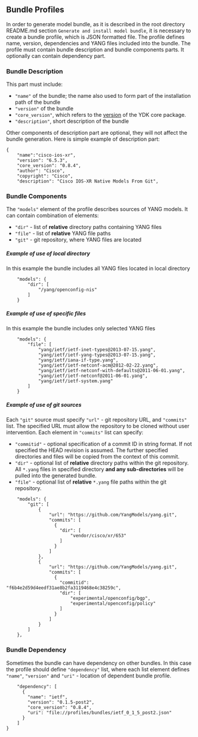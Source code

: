<!---
  #  Copyright 2016 Cisco Systems. All rights reserved
  # *************************************************************
  # Licensed to the Apache Software Foundation (ASF) under one
  # or more contributor license agreements.  See the NOTICE file
  # distributed with this work for additional information
  # regarding copyright ownership.  The ASF licenses this file
  # to you under the Apache License, Version 2.0 (the
  # "License"); you may not use this file except in compliance
  # with the License.  You may obtain a copy of the License at
  #
  #   http:#www.apache.org/licenses/LICENSE-2.0
  #
  #  Unless required by applicable law or agreed to in writing,
  # software distributed under the License is distributed on an
  # "AS IS" BASIS, WITHOUT WARRANTIES OR CONDITIONS OF ANY
  # KIND, either express or implied.  See the License for the
  # specific language governing permissions and limitations
  # under the License.
  # *************************************************************
  # This file has been modified by Yan Gorelik, YDK Solutions.
  # All modifications in original under CiscoDevNet domain
  # introduced since October 2019 are copyrighted.
  # All rights reserved under Apache License, Version 2.0.
  # *************************************************************
-->
## Bundle Profiles

In order to generate model bundle, as it is described in the root directory README.md section `Generate and install model bundle`, it is necessary to create a bundle profile, which is JSON formatted file. The profile defines name, version, dependencies and YANG files included into the bundle. The profile must contain bundle description and bundle components parts. It optionally can contain dependency part.

### Bundle Description

This part must include:
- `"name"` of the bundle; the name also used to form part of the installation path of the bundle
- `"version"` of the bundle
- `"core_version"`, which refers to the [version](https://github.com/CiscoDevNet/ydk-gen/releases) of the YDK core package.
- `"description"`, short description of the bundle

Other components of description part are optional, they will not affect the bundle generation. 
Here is simple example of description part:

```
{
    "name":"cisco-ios-xr",
    "version": "6.5.3",
    "core_version": "0.8.4",
    "author": "Cisco",
    "copyright": "Cisco",
    "description": "Cisco IOS-XR Native Models From Git",
```

### Bundle Components

The `"models"` element of the profile describes sources of YANG models. It can contain combination of elements:
- `"dir"` - list of **relative** directory paths containing YANG files
- `"file"` - list of **relative** YANG file paths
- `"git"` - git repository, where YANG files are located

##### Example of use of local directory

In this example the bundle includes all YANG files located in local directory

```
    "models": {
        "dir": [
            "/yang/openconfig-nis"
        ]
    }
```

##### Example of use of specific files

In this example the bundle includes only selected YANG files

```
    "models": {
        "file": [
            "yang/ietf/ietf-inet-types@2013-07-15.yang",
            "yang/ietf/ietf-yang-types@2013-07-15.yang",
            "yang/ietf/iana-if-type.yang",
            "yang/ietf/ietf-netconf-acm@2012-02-22.yang",
            "yang/ietf/ietf-netconf-with-defaults@2011-06-01.yang",
            "yang/ietf/ietf-netconf@2011-06-01.yang",
            "yang/ietf/ietf-system.yang"
        ]
    }
```

##### Example of use of git sources

Each `"git"` source must specify `"url"` - git repository URL, and `"commits"` list. The specified URL must allow the repository
to be cloned without user intervention. Each element in `"commits"` list can specify:

- `"commitid"` - optional specification of a commit ID in string format. If not specified the HEAD revision is assumed.
The further specified directories and files will be copied from the context of this commit.
- `"dir"` - optional list of **relative** directory paths within the git repository.
All `*.yang` files in specified directory **and any sub-directories** will be pulled into the generated bundle.
- `"file"` - optional list of **relative** `*.yang` file paths within the git repository.

```
    "models": {
        "git": [
            {
                "url": "https://github.com/YangModels/yang.git",
                "commits": [
                  {
                    "dir": [
                        "vendor/cisco/xr/653"
                    ]
                  }
                ]
            },
            {
                "url": "https://github.com/YangModels/yang.git",
                "commits": [
                  {
                    "commitid": "f6b4e2d59d4eedf31ae8b2fa3119468e4c38259c",
                    "dir": [
                        "experimental/openconfig/bgp",
                        "experimental/openconfig/policy"
                    ]
                  }
                ]
            }
        ]
    },
```

### Bundle Dependency

Sometimes the bundle can have dependency on other bundles. In this case the profile should define `"dependency"` list, where each list element defines  `"name"`, `"version"` and `"uri"` - location of dependent bundle profile.

```
    "dependency": [
      {
        "name": "ietf",
        "version": "0.1.5-post2",
        "core_version": "0.8.4",
        "uri": "file://profiles/bundles/ietf_0_1_5_post2.json"
      }
    ]
}
```
